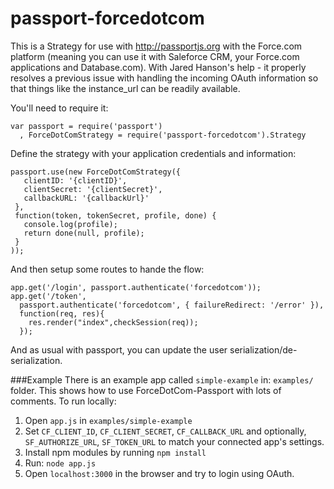 <h1>passport-forcedotcom</h1>

This is a Strategy for use with http://passportjs.org with the Force.com platform (meaning you can use it with Saleforce CRM, your Force.com applications and Database.com).  With Jared Hanson's help - it properly resolves a previous issue with handling the incoming OAuth information so that things like the instance_url can be readily available.

You'll need to require it:

```
var passport = require('passport')
  , ForceDotComStrategy = require('passport-forcedotcom').Strategy
 ```


 Define the strategy with your application credentials and information:

 ```
 passport.use(new ForceDotComStrategy({
    clientID: '{clientID}',
    clientSecret: '{clientSecret}',
    callbackURL: '{callbackUrl}'
  },
  function(token, tokenSecret, profile, done) {
    console.log(profile);
    return done(null, profile);
  }
));
```

And then setup some routes to hande the flow:

```
app.get('/login', passport.authenticate('forcedotcom'));
app.get('/token', 
  passport.authenticate('forcedotcom', { failureRedirect: '/error' }),
  function(req, res){
    res.render("index",checkSession(req));
  });
  ```

And as usual with passport, you can update the user serialization/de-serialization.


###Example
There is an example app called `simple-example` in: `examples/` folder. This shows how to use ForceDotCom-Passport with lots of comments. 
To run locally:

1. Open `app.js` in `examples/simple-example`
2. Set `CF_CLIENT_ID`, `CF_CLIENT_SECRET`, `CF_CALLBACK_URL` and optionally, `SF_AUTHORIZE_URL`,  `SF_TOKEN_URL` to match your connected app's settings.
3. Install npm modules by running `npm install`
4. Run: `node app.js`
5. Open `localhost:3000` in the browser and try to login using OAuth.

